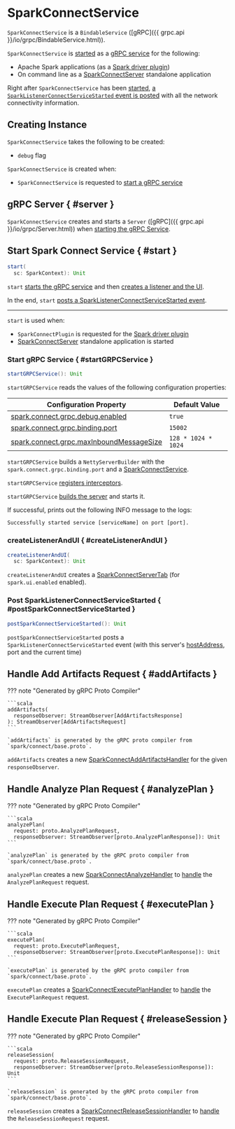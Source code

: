# SparkConnectService

`SparkConnectService` is a `BindableService` ([gRPC]({{ grpc.api }}/io/grpc/BindableService.html)).

`SparkConnectService` is [started](#start) as a [gRPC service](#startGRPCService) for the following:

* Apache Spark applications (as a [Spark driver plugin](SparkConnectPlugin.md#driverPlugin))
* On command line as a [SparkConnectServer](SparkConnectServer.md) standalone application

Right after `SparkConnectService` has been [started](#start), [a `SparkListenerConnectServiceStarted` event is posted](#postSparkConnectServiceStarted) with all the network connectivity information.

## Creating Instance

`SparkConnectService` takes the following to be created:

* <span id="debug"> `debug` flag

`SparkConnectService` is created when:

* `SparkConnectService` is requested to [start a gRPC service](#startGRPCService)

## gRPC Server { #server }

`SparkConnectService` creates and starts a `Server` ([gRPC]({{ grpc.api }}/io/grpc/Server.html)) when [starting the gRPC Service](#startGRPCService).

## Start Spark Connect Service { #start }

```scala
start(
  sc: SparkContext): Unit
```

`start` [starts the gRPC service](#startGRPCService) and then [creates a listener and the UI](#createListenerAndUI).

In the end, `start` [posts a SparkListenerConnectServiceStarted event](#postSparkConnectServiceStarted).

---

`start` is used when:

* `SparkConnectPlugin` is requested for the [Spark driver plugin](SparkConnectPlugin.md#driverPlugin)
* [SparkConnectServer](SparkConnectServer.md) standalone application is started

### Start gRPC Service { #startGRPCService }

```scala
startGRPCService(): Unit
```

`startGRPCService` reads the values of the following configuration properties:

Configuration Property | Default Value
-----------------------|--------------
 [spark.connect.grpc.debug.enabled](configuration-properties.md#spark.connect.grpc.debug.enabled) | `true`
 [spark.connect.grpc.binding.port](configuration-properties.md#spark.connect.grpc.binding.port) | `15002`
 [spark.connect.grpc.maxInboundMessageSize](configuration-properties.md#spark.connect.grpc.maxInboundMessageSize) | `128 * 1024 * 1024`

`startGRPCService` builds a `NettyServerBuilder` with the `spark.connect.grpc.binding.port` and a [SparkConnectService](SparkConnectService.md).

`startGRPCService` [registers interceptors](SparkConnectInterceptorRegistry.md#chainInterceptors).

`startGRPCService` [builds the server](#server) and starts it.

If successful, prints out the following INFO message to the logs:

```text
Successfully started service [serviceName] on port [port].
```

### createListenerAndUI { #createListenerAndUI }

```scala
createListenerAndUI(
  sc: SparkContext): Unit
```

`createListenerAndUI` creates a [SparkConnectServerTab](SparkConnectServerTab.md) (for `spark.ui.enabled` enabled).

### Post SparkListenerConnectServiceStarted { #postSparkConnectServiceStarted }

```scala
postSparkConnectServiceStarted(): Unit
```

`postSparkConnectServiceStarted` posts a `SparkListenerConnectServiceStarted` event (with this server's [hostAddress](#hostAddress), port and the current time)

## Handle Add Artifacts Request { #addArtifacts }

??? note "Generated by gRPC Proto Compiler"

    ```scala
    addArtifacts(
      responseObserver: StreamObserver[AddArtifactsResponse]
    ): StreamObserver[AddArtifactsRequest]
    ```

    `addArtifacts` is generated by the gRPC proto compiler from `spark/connect/base.proto`.

`addArtifacts` creates a new [SparkConnectAddArtifactsHandler](SparkConnectAddArtifactsHandler.md) for the given `responseObserver`.

## Handle Analyze Plan Request { #analyzePlan }

??? note "Generated by gRPC Proto Compiler"

    ```scala
    analyzePlan(
      request: proto.AnalyzePlanRequest,
      responseObserver: StreamObserver[proto.AnalyzePlanResponse]): Unit
    ```

    `analyzePlan` is generated by the gRPC proto compiler from `spark/connect/base.proto`.

`analyzePlan` creates a new [SparkConnectAnalyzeHandler](SparkConnectAnalyzeHandler.md) to [handle](SparkConnectAnalyzeHandler.md#handle) the `AnalyzePlanRequest` request.

## Handle Execute Plan Request { #executePlan }

??? note "Generated by gRPC Proto Compiler"

    ```scala
    executePlan(
      request: proto.ExecutePlanRequest,
      responseObserver: StreamObserver[proto.ExecutePlanResponse]): Unit
    ```

    `executePlan` is generated by the gRPC proto compiler from `spark/connect/base.proto`.

`executePlan` creates a [SparkConnectExecutePlanHandler](SparkConnectExecutePlanHandler.md) to [handle](SparkConnectAnalyzeHandler.md#handle) the `ExecutePlanRequest` request.

## Handle Execute Plan Request { #releaseSession }

??? note "Generated by gRPC Proto Compiler"

    ```scala
    releaseSession(
      request: proto.ReleaseSessionRequest,
      responseObserver: StreamObserver[proto.ReleaseSessionResponse]): Unit
    ```

    `releaseSession` is generated by the gRPC proto compiler from `spark/connect/base.proto`.

`releaseSession` creates a [SparkConnectReleaseSessionHandler](SparkConnectReleaseSessionHandler.md) to [handle](SparkConnectReleaseSessionHandler.md#handle) the `ReleaseSessionRequest` request.
